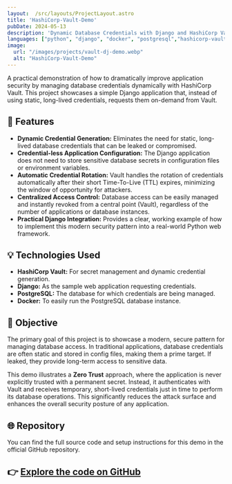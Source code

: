 ```yaml
---
layout:  /src/layouts/ProjectLayout.astro
title: 'HashiCorp-Vault-Demo'
pubDate: 2024-05-13
description: 'Dynamic Database Credentials with Django and HashiCorp Vault-'
languages: ["python", "django", "docker", "postgresql","hashicorp-vault"]
image:
  url: "/images/projects/vault-dj-demo.webp"
  alt: "HashiCorp-Vault-Demo"
--- 
```


A practical demonstration of how to dramatically improve application security by managing database credentials dynamically with HashiCorp Vault. This project showcases a simple Django application that, instead of using static, long-lived credentials, requests them on-demand from Vault.

## 🧩 Features

- **Dynamic Credential Generation:** Eliminates the need for static, long-lived database credentials that can be leaked or compromised.
- **Credential-less Application Configuration:** The Django application does not need to store sensitive database secrets in configuration files or environment variables.
- **Automatic Credential Rotation:** Vault handles the rotation of credentials automatically after their short Time-To-Live (TTL) expires, minimizing the window of opportunity for attackers.
- **Centralized Access Control:** Database access can be easily managed and instantly revoked from a central point (Vault), regardless of the number of applications or database instances.
- **Practical Django Integration:** Provides a clear, working example of how to implement this modern security pattern into a real-world Python web framework.

## 💡 Technologies Used

- **HashiCorp Vault:** For secret management and dynamic credential generation.
- **Django:** As the sample web application requesting credentials.
- **PostgreSQL:** The database for which credentials are being managed.
- **Docker:** To easily run the PostgreSQL database instance.

## 🎯 Objective

The primary goal of this project is to showcase a modern, secure pattern for managing database access. In traditional applications, database credentials are often static and stored in config files, making them a prime target. If leaked, they provide long-term access to sensitive data.

This demo illustrates a **Zero Trust** approach, where the application is never explicitly trusted with a permanent secret. Instead, it authenticates with Vault and receives temporary, short-lived credentials just in time to perform its database operations. This significantly reduces the attack surface and enhances the overall security posture of any application.

## 🌐 Repository

You can find the full source code and setup instructions for this demo in the official GitHub repository.

👉 [Explore the code on GitHub](https://github.com/carlosDAC2020/HashiCorp-Vault-Demo)
---
